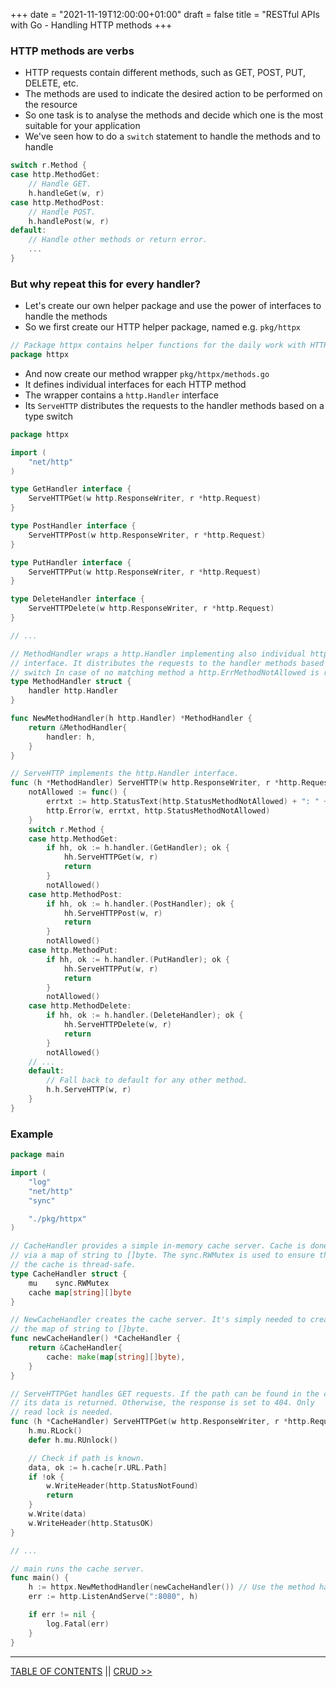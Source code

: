 +++
date = "2021-11-19T12:00:00+01:00"
draft = false
title = "RESTful APIs with Go - Handling HTTP methods
+++

### HTTP methods are verbs

* HTTP requests contain different methods, such as GET, POST, PUT, DELETE, etc.
* The methods are used to indicate the desired action to be performed on the resource
* So one task is to analyse the methods and decide which one is the most suitable for your application
* We've seen how to do a `switch` statement to handle the methods and to handle

```go
switch r.Method {
case http.MethodGet:
    // Handle GET.
    h.handleGet(w, r)
case http.MethodPost:
    // Handle POST.
    h.handlePost(w, r)
default:
    // Handle other methods or return error.
    ...
}
```

### But why repeat this for every handler?

* Let's create our own helper package and use the power of interfaces to handle the methods
* So we first create our HTTP helper package, named e.g. `pkg/httpx`

```go
// Package httpx contains helper functions for the daily work with HTTP.
package httpx
```

* And now create our method wrapper `pkg/httpx/methods.go`
* It defines individual interfaces for each HTTP method
* The wrapper contains a `http.Handler` interface
* Its `ServeHTTP` distributes the requests to the handler methods based on a type switch

```go
package httpx

import (
    "net/http"
)

type GetHandler interface {
    ServeHTTPGet(w http.ResponseWriter, r *http.Request)
}

type PostHandler interface {
    ServeHTTPPost(w http.ResponseWriter, r *http.Request)
}

type PutHandler interface {
    ServeHTTPPut(w http.ResponseWriter, r *http.Request)
}

type DeleteHandler interface {
    ServeHTTPDelete(w http.ResponseWriter, r *http.Request)
}

// ...

// MethodHandler wraps a http.Handler implementing also individual httpx handler
// interface. It distributes the requests to the handler methods based on a type
// switch In case of no matching method a http.ErrMethodNotAllowed is returned.
type MethodHandler struct {
    handler http.Handler
}

func NewMethodHandler(h http.Handler) *MethodHandler {
    return &MethodHandler{
        handler: h,
    }
}

// ServeHTTP implements the http.Handler interface.
func (h *MethodHandler) ServeHTTP(w http.ResponseWriter, r *http.Request) {
	notAllowed := func() {
		errtxt := http.StatusText(http.StatusMethodNotAllowed) + ": " + r.Method
		http.Error(w, errtxt, http.StatusMethodNotAllowed)
	}
	switch r.Method {
	case http.MethodGet:
		if hh, ok := h.handler.(GetHandler); ok {
			hh.ServeHTTPGet(w, r)
			return
		}
		notAllowed()
	case http.MethodPost:
		if hh, ok := h.handler.(PostHandler); ok {
			hh.ServeHTTPPost(w, r)
			return
		}
		notAllowed()
	case http.MethodPut:
		if hh, ok := h.handler.(PutHandler); ok {
			hh.ServeHTTPPut(w, r)
			return
		}
		notAllowed()
	case http.MethodDelete:
		if hh, ok := h.handler.(DeleteHandler); ok {
			hh.ServeHTTPDelete(w, r)
			return
		}
		notAllowed()
    // ...
    default:
        // Fall back to default for any other method.
        h.h.ServeHTTP(w, r)
    }
}
```

### Example

```go
package main

import (
    "log"
    "net/http"
    "sync"

    "./pkg/httpx"
)

// CacheHandler provides a simple in-memory cache server. Cache is done
// via a map of string to []byte. The sync.RWMutex is used to ensure that
// the cache is thread-safe.
type CacheHandler struct {
    mu    sync.RWMutex
    cache map[string][]byte
}

// NewCacheHandler creates the cache server. It's simply needed to create
// the map of string to []byte.
func newCacheHandler() *CacheHandler {
    return &CacheHandler{
        cache: make(map[string][]byte),
    }
}

// ServeHTTPGet handles GET requests. If the path can be found in the cache,
// its data is returned. Otherwise, the response is set to 404. Only
// read lock is needed.
func (h *CacheHandler) ServeHTTPGet(w http.ResponseWriter, r *http.Request) {
    h.mu.RLock()
    defer h.mu.RUnlock()

    // Check if path is known.
    data, ok := h.cache[r.URL.Path]
    if !ok {
        w.WriteHeader(http.StatusNotFound)
        return
    }
    w.Write(data)
    w.WriteHeader(http.StatusOK)
}

// ...

// main runs the cache server.
func main() {
    h := httpx.NewMethodHandler(newCacheHandler()) // Use the method handler as wrapper.
    err := http.ListenAndServe(":8080", h)

    if err != nil {
        log.Fatal(err)
    }
}
```

---

[TABLE OF CONTENTS](../README.md) || [CRUD >>](crud.md)
